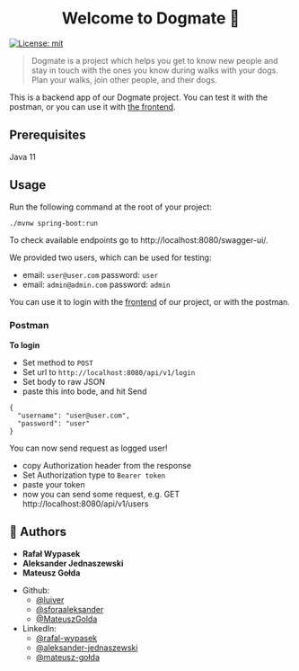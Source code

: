 <h1 align="center">Welcome to Dogmate 👋</h1>
<p>
  <a href="https://opensource.org/licenses/MIT" target="_blank">
    <img alt="License: mit" src="https://img.shields.io/badge/License-mit-yellow.svg" />
  </a>
</p>

> Dogmate is a project which helps you get to know new people and stay in touch with the ones you know during walks with your dogs. Plan your walks, join other people, and their dogs.

This is a backend app of our Dogmate project. You can test it with the postman, or you can use it
with [the frontend](https://github.com/sforaaleksander/dogmate-frontend).

## Prerequisites

Java 11

## Usage

Run the following command at the root of your project:

```sh
./mvnw spring-boot:run
```

To check available endpoints go to http://localhost:8080/swagger-ui/.

We provided two users, which can be used for testing:

- email: `user@user.com`    password: `user`
- email: `admin@admin.com`  password: `admin`

You can use it to login with the [frontend](https://github.com/sforaaleksander/dogmate-frontend) of our project, or with
the postman.

### Postman

**To login**

- Set method to `POST`
- Set url to `http://localhost:8080/api/v1/login`
- Set body to raw JSON
- paste this into bode, and hit Send

```
{
  "username": "user@user.com",
  "password": "user"
}
```

You can now send request as logged user!

- copy Authorization header from the response
- Set Authorization type to `Bearer token`
- paste your token
- now you can send some request, e.g. GET http://localhost:8080/api/v1/users

## 👤 Authors

- **Rafał Wypasek**
- **Aleksander Jednaszewski**
- **Mateusz Gołda**

* Github:
    - [@luiver](https://github.com/luiver)
    - [@sforaaleksander](https://github.com/sforaaleksander)
    - [@MateuszGolda](https://github.com/MateuszGolda)
* LinkedIn:
    - [@rafal-wypasek](https://linkedin.com/in/rafal-wypasek)
    - [@aleksander-jednaszewski](https://www.linkedin.com/in/aleksander-jednaszewski/)
    - [@mateusz-gołda](https://www.linkedin.com/in/mateusz-go%C5%82da-0246a8125/)
